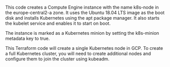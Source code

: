 This code creates a Compute Engine instance with the name k8s-node in the europe-central2-a zone. It uses the Ubuntu 18.04 LTS image as the boot disk and installs Kubernetes using the apt package manager. It also starts the kubelet service and enables it to start on boot.

The instance is marked as a Kubernetes minion by setting the k8s-minion metadata key to true.

This Terraform code will create a single Kubernetes node in GCP. To create a full Kubernetes cluster, you will need to create additional nodes and configure them to join the cluster using kubeadm.
